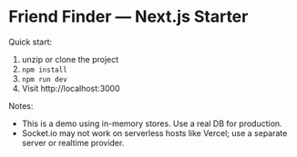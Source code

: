 # Friend Finder — Next.js Starter

Quick start:
1. unzip or clone the project
2. `npm install`
3. `npm run dev`
4. Visit http://localhost:3000

Notes:
- This is a demo using in-memory stores. Use a real DB for production.
- Socket.io may not work on serverless hosts like Vercel; use a separate server or realtime provider.
